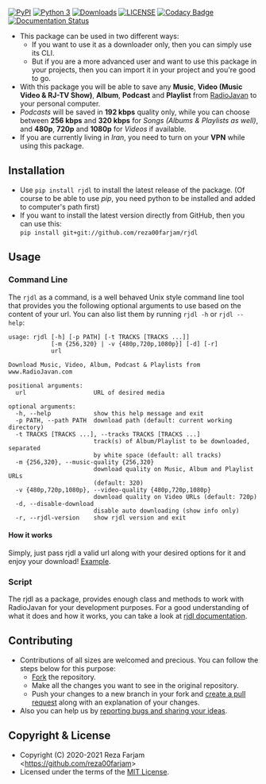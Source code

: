 ﻿[![PyPI](https://img.shields.io/badge/pypi-v1.0.1-blue)](https://pypi.org/project/rjdl/) [![Python 3](https://img.shields.io/badge/python-3.6%20%7C%203.7%20%7C%203.8%20%7C%203.9-blue)](https://pypi.org/project/rjdl/) [![Downloads](https://pepy.tech/badge/rjdl)](https://pepy.tech/project/rjdl) [![LICENSE](https://img.shields.io/badge/license-MIT-green)](https://github.com/reza00farjam/rjdl/blob/master/LICENSE) [![Codacy Badge](https://app.codacy.com/project/badge/Grade/ea5df880a3fa4136824c887af12f4f38)](https://www.codacy.com/gh/reza00farjam/rjdl/dashboard?utm_source=github.com&amp;utm_medium=referral&amp;utm_content=reza00farjam/rjdl&amp;utm_campaign=Badge_Grade) [![Documentation Status](https://readthedocs.org/projects/rjdl/badge/?version=latest)](https://rjdl.readthedocs.io/en/latest/?badge=latest)

* This package can be used in two different ways:  
    * If you want to use it as a downloader only, then you can simply use its CLI.  
    * But if you are a more advanced user and want to use this package in your projects, then you can import it in your project and you're good to go.
* With this package you will be able to save any **Music**, **Video (Music Video & RJ-TV Show)**, **Album**, **Podcast** and **Playlist** from [RadioJavan](https://www.radiojavan.com/) to your personal computer.  
* *Podcasts* will be saved in **192 kbps** quality only, while you can choose between **256 kbps** and **320 kbps** for *Songs (Albums & Playlists as well)*, and **480p**, **720p** and **1080p** for *Videos* if available.  
* If you are currently living in *Iran*, you need to turn on your **VPN** while using this package.

## Installation

* Use `pip install rjdl` to install the latest release of the package. (Of course to be able to use *pip*, you need python to be installed and added to computer's path first)  
* If you want to install the latest version directly from GitHub, then you can use this:  
`pip install git+git://github.com/reza00farjam/rjdl`  

## Usage

### Command Line

The ```rjdl``` as a command, is a well behaved Unix style command line tool that provides you the following optional arguments to use based on the content of your url. You can also list them by running `rjdl -h` or `rjdl --help`:

```text
usage: rjdl [-h] [-p PATH] [-t TRACKS [TRACKS ...]]
            [-m {256,320} | -v {480p,720p,1080p}] [-d] [-r]
            url

Download Music, Video, Album, Podcast & Playlists from www.RadioJavan.com

positional arguments:
  url                   URL of desired media

optional arguments:
  -h, --help            show this help message and exit
  -p PATH, --path PATH  download path (default: current working directory)
  -t TRACKS [TRACKS ...], --tracks TRACKS [TRACKS ...]
                        track(s) of Album/Playlist to be downloaded, separated
                        by white space (default: all tracks)
  -m {256,320}, --music-quality {256,320}
                        download quality on Music, Album and Playlist URLs
                        (default: 320)
  -v {480p,720p,1080p}, --video-quality {480p,720p,1080p}
                        download quality on Video URLs (default: 720p)
  -d, --disable-download
                        disable auto downloading (show info only)
  -r, --rjdl-version    show rjdl version and exit
```

#### How it works

Simply, just pass rjdl a valid url along with your desired options for it and enjoy your download!
[Example](https://github.com/reza00farjam/rjdl/blob/61ffe179a944d196042071e7d2cefb26046c79e9/example.gif?raw=true).

### Script

The rjdl as a package, provides enough class and methods to work with RadioJavan for your
development purposes. For a good understanding of what it does and how it works, you can take a look at
[rjdl documentation](https://rjdl.readthedocs.io/en/latest/).

## Contributing

* Contributions of all sizes are welcomed and precious. You can follow the steps below for this purpose:
    * [Fork](https://github.com/reza00farjam/rjdl/fork) the repository.  
    * Make all the changes you want to see in the original repository.  
    * Push your changes to a new branch in your fork and [create a pull request](https://github.com/reza00farjam/rjdl/compare) along with an explanation of your changes.  
* Also you can help us by [reporting bugs and sharing your ideas](https://github.com/reza00farjam/rjdl/issues/new).  

## Copyright & License

* Copyright (C) 2020-2021 Reza Farjam <<https://github.com/reza00farjam>>  
* Licensed under the terms of the [MIT License](https://github.com/reza00farjam/rjdl/blob/master/LICENSE).  
